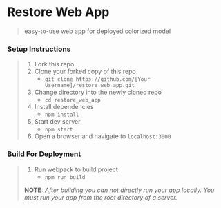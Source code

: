 # Restore Web App

> easy-to-use web app for deployed colorized model

### Setup Instructions

> 1. Fork this repo
> 1. Clone your forked copy of this repo
>    - `git clone https://github.com/[Your Username]/restore_web_app.git`
> 1. Change directory into the newly cloned repo
>    - `cd restore_web_app`
> 1. Install dependencies 
>    - `npm install`
> 1. Start dev server
>    - `npm start`
> 1. Open a browser and navigate to `localhost:3000`

### Build For Deployment

> 1. Run webpack to build project
>    - `npm run build`
> 
> **NOTE:** *After building you can not directly run your app locally. You must run your app from the root directory of a server.*